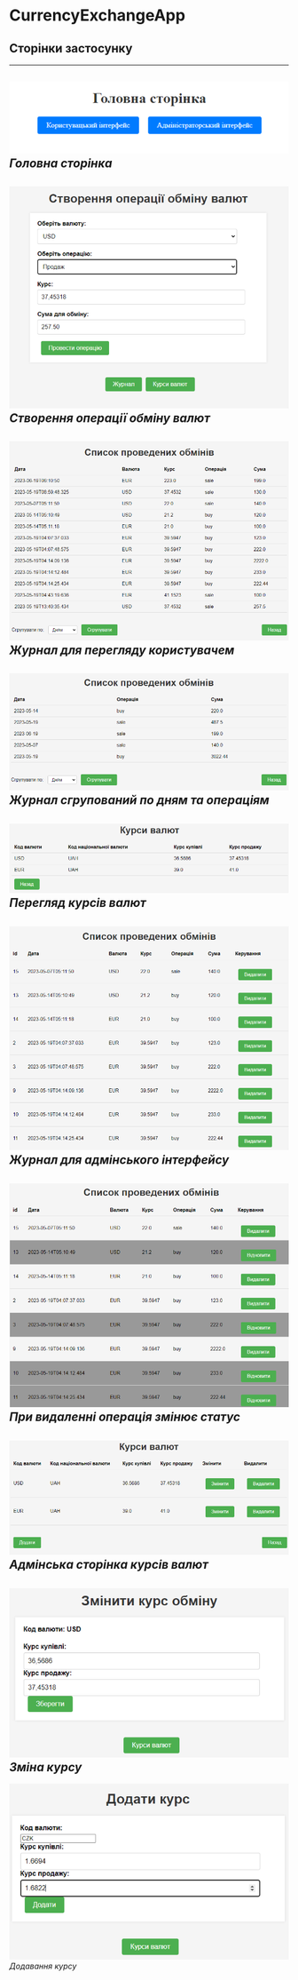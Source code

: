 # CurrencyExchangeApp
## Сторінки застосунку 

---
![Screenshot 1](/picture/1.png)
*Головна сторінка*
---
![Screenshot 3](/picture/3.png)
*Створення операції обміну валют*
---
![Screenshot 4](/picture/4.png)
*Журнал для перегляду користувачем*
---
![Screenshot 6](/picture/6.png)
*Журнал сгрупований по дням та операціям*
---
![Screenshot 7](/picture/7.png)
*Перегляд курсів валют*
---
![Screenshot 8](/picture/8.png)
*Журнал для адмінського інтерфейсу*
---
![Screenshot 9](/picture/9.png)
*При видаленні операція змінює статус*
---
![Screenshot 10](/picture/10.png)
*Адмінська сторінка курсів валют*
---
![Screenshot 11](/picture/11.png)
*Зміна курсу*
---
![Screenshot 13](/picture/13.png)
*Додавання курсу*
